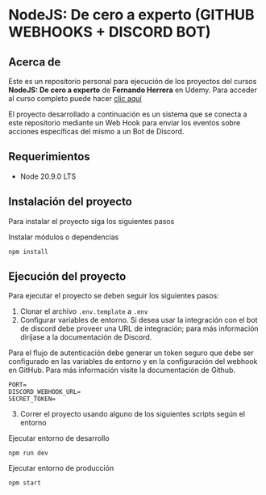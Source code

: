 # NodeJS: De cero a experto (GITHUB WEBHOOKS + DISCORD BOT)

## Acerca de

Este es un repositorio personal para ejecución de los proyectos del cursos **NodeJS: De cero a experto** de **Fernando Herrera** en Udemy. Para acceder al curso completo puede hacer [clic aquí](https://www.udemy.com/course/node-de-cero-a-experto/)

El proyecto desarrollado a continuación es un sistema que se conecta a este repositorio mediante un Web Hook para enviar los eventos sobre acciones específicas del mismo a un Bot de Discord.

## Requerimientos

- Node 20.9.0 LTS

## Instalación del proyecto

Para instalar el proyecto siga los siguientes pasos

Instalar módulos o dependencias

```
npm install
```

## Ejecución del proyecto

Para ejecutar el proyecto se deben seguir los siguientes pasos:

1. Clonar el archivo `.env.template` a `.env`
2. Configurar variables de entorno. Si desea usar la integración con el bot de discord debe proveer una URL de integración; para más información diríjase a la documentación de Discord.

Para el flujo de autenticación debe generar un token seguro que debe ser configurado en las variables de entorno y en la configuración del webhook en GitHub. Para más información visite la documentación de Github.

```
PORT=
DISCORD_WEBHOOK_URL=
SECRET_TOKEN=
```

3. Correr el proyecto usando alguno de los siguientes scripts según el entorno

Ejecutar entorno de desarrollo

```
npm run dev
```

Ejecutar entorno de producción

```
npm start
```
